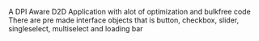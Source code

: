 A DPI Aware D2D Application with alot of optimization and bulkfree code
There are pre made interface objects that is button, checkbox, slider, singleselect, multiselect and loading bar
